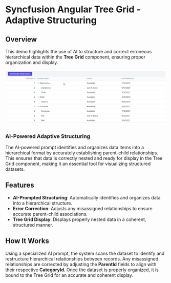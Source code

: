 # Syncfusion Angular Tree Grid - Adaptive Structuring

## Overview

This demo highlights the use of AI to structure and correct erroneous hierarchical data within the **Tree Grid** component, ensuring proper organization and display.

![Tree Grid AI Adaptive Structuring](../gif-images/treegrid/adaptive-datastructuring.gif)

### AI-Powered Adaptive Structuring

The AI-powered prompt identifies and organizes data items into a hierarchical format by accurately establishing parent-child relationships. This ensures that data is correctly nested and ready for display in the Tree Grid component, making it an essential tool for visualizing structured datasets.

## Features

- **AI-Prompted Structuring**: Automatically identifies and organizes data into a hierarchical structure.
- **Error Correction**: Adjusts any misassigned relationships to ensure accurate parent-child associations.
- **Tree Grid Display**: Displays properly nested data in a coherent, structured manner.

## How It Works

Using a specialized AI prompt, the system scans the dataset to identify and restructure hierarchical relationships between records. Any misassigned relationships are corrected by adjusting the **ParentId** fields to align with their respective **CategoryId**. Once the dataset is properly organized, it is bound to the Tree Grid for an accurate and coherent display.